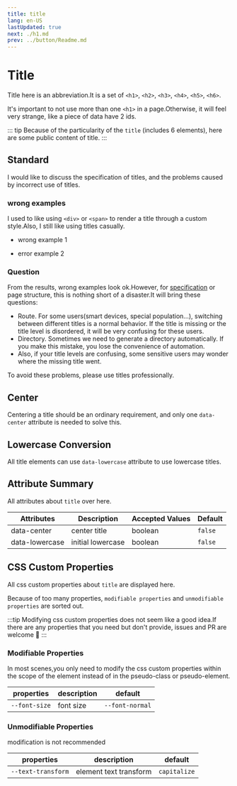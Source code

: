 ```yaml
---
title: title
lang: en-US
lastUpdated: true
next: ./h1.md
prev: ../button/Readme.md
---
```


# Title

Title here is an abbreviation.It is a set of `<h1>`, `<h2>`, `<h3>`, `<h4>`, `<h5>`, `<h6>`.

It's important to not use more than one `<h1>` in a page.Otherwise, it will feel very strange, like a piece of data have 2 ids.

::: tip
Because of the particularity of the `title` (includes 6 elements), here are some public content of title.
:::

## Standard

I would like to discuss the specification of titles, and the problems caused by incorrect use of titles.

### wrong examples

I used to like using `<div>` or `<span>` to render a title through a custom style.Also, I still like using titles casually.

- wrong example 1

<demo src="../../.vuepress/components/title/TitleError1.vue" title="This is a wrong example." />

- error example 2

<demo src="../../.vuepress/components/title/TitleError2.vue" title="This is the second wrong example." />

### Question

From the results, wrong examples look ok.However, for [specification](https://developer.mozilla.org/zh-CN/docs/Web/HTML/Element/Heading_Elements#%E6%97%A0%E9%9A%9C%E7%A2%8D%E9%97%AE%E9%A2%98) or page structure, this is nothing short of a disaster.It will bring these questions:

- Route. For some users(smart devices, special population...), switching between different titles is a normal behavior. If the title is missing or the title level is disordered, it will be very confusing for these users.
- Directory. Sometimes we need to generate a directory automatically. If you make this mistake, you lose the convenience of automation.
- Also, if your title levels are confusing, some sensitive users may wonder where the missing title went.

To avoid these problems, please use titles professionally.

## Center

Centering a title should be an ordinary requirement, and only one `data-center` attribute is needed to solve this.

<demo src="../../.vuepress/components/title/H1Center.vue" title="Centered text looks formal." />

## Lowercase Conversion

All title elements can use `data-lowercase` attribute to use lowercase titles.

<demo src="../../.vuepress/components/title/H1Lowercase.vue" title="It's tedious to use js to control string." />

## Attribute Summary

All attributes about `title` over here.

| Attributes     | Description       | Accepted Values | Default |
| -------------- | ----------------- | --------------- | ------- |
| data-center    | center title      | boolean         | `false` |
| data-lowercase | initial lowercase | boolean         | `false` |

## CSS Custom Properties

All css custom properties about `title` are displayed here.

Because of too many properties, `modifiable properties` and `unmodifiable properties` are sorted out.

:::tip
Modifying css custom properties does not seem like a good idea.If there are any properties that you need but don't provide, issues and PR are welcome 👏
:::

### Modifiable Properties

In most scenes,you only need to modify the css custom properties within the scope of the element instead of in the pseudo-class or pseudo-element.

| properties    | description | default         |
| ------------- | ----------- | --------------- |
| `--font-size` | font size   | `--font-normal` |

### Unmodifiable Properties

modification is not recommended

| properties         | description            | default      |
| ------------------ | ---------------------- | ------------ |
| `--text-transform` | element text transform | `capitalize` |
